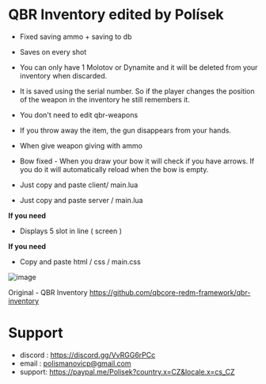 # QBR Inventory edited by Polísek

- Fixed saving ammo + saving to db
- Saves on every shot
- You can only have 1 Molotov or Dynamite and it will be deleted from your inventory when discarded.
- It is saved using the serial number. So if the player changes the position of the weapon in the inventory he still remembers it.
- You don't need to edit qbr-weapons
- If you throw away the item, the gun disappears from your hands.
- When give weapon giving with ammo
- Bow fixed - When you draw your bow it will check if you have arrows. If you do it will automatically reload when the bow is empty.

- Just copy and paste client/ main.lua
- Just copy and paste server / main.lua

**If you need**
- Displays 5 slot in line ( screen ) 



**If you need**
- Copy and paste html / css  /  main.css

![image](https://user-images.githubusercontent.com/107623238/183285472-a53698ea-93f1-4ebb-8f72-e97685491a79.png)



Original - QBR Inventory https://github.com/qbcore-redm-framework/qbr-inventory


# Support
- discord : https://discord.gg/VvRGG6rPCc
- email :  polismanovicp@gmail.com
- support: https://paypal.me/Polisek?country.x=CZ&locale.x=cs_CZ
